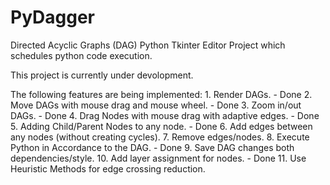 # PyDagger
Directed Acyclic Graphs (DAG) Python Tkinter Editor Project which schedules python code execution.

This project is currently under devolopment.

The following features are being implemented:
                1. Render DAGs. - Done
                2. Move DAGs with mouse drag and mouse wheel. - Done
                3. Zoom in/out DAGs. - Done
                4. Drag Nodes with mouse drag with adaptive edges. - Done
                5. Adding Child/Parent Nodes to any node. - Done
                6. Add edges between any nodes (without creating cycles).
                7. Remove edges/nodes.
                8. Execute Python in Accordance to the DAG. - Done
                9. Save DAG changes both dependencies/style.
                10. Add layer assignment for nodes. - Done
                11. Use Heuristic Methods for edge crossing reduction.
